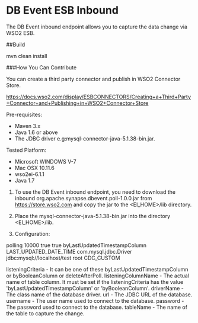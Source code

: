 # DB Event ESB Inbound

The DB Event inbound endpoint allows you to capture the data change via WSO2 ESB.

##Build

mvn clean install

###How You Can Contribute

You can create a third party connector and publish in WSO2 Connector Store.

https://docs.wso2.com/display/ESBCONNECTORS/Creating+a+Third+Party+Connector+and+Publishing+in+WSO2+Connector+Store

Pre-requisites:

 - Maven 3.x
 - Java 1.6 or above
 - The JDBC driver e.g:mysql-connector-java-5.1.38-bin.jar.

Tested Platform: 

 - Microsoft WINDOWS V-7
 - Mac OSX 10.11.6
 - wso2ei-6.1.1
 - Java 1.7

1. To use the DB Event inbound endpoint, you need to download the inbound org.apache.synapse.dbevent.poll-1.0.0.jar from https://store.wso2.com and copy the jar to the <EI_HOME>/lib directory.

2. Place the mysql-connector-java-5.1.38-bin.jar into the directory <EI_HOME>/lib.

2. Configuration:

<inboundEndpoint xmlns="http://ws.apache.org/ns/synapse"
                 name="customIE"
                 sequence="request"
                 onError="fault"
                 class="org.wso2.carbon.inbound.poll.dbeventlistener.DBEventPollingConsumer"
                 suspend="false">
   <parameters>
      <parameter name="inbound.behavior">polling</parameter>
      <parameter name="interval">10000</parameter>
      <parameter name="sequential">true</parameter>
      <parameter name="coordination">true</parameter>
      <parameter name="listeningCriteria">byLastUpdatedTimestampColumn</parameter>
      <parameter name="listeningColumnName">LAST_UPDATED_DATE_TIME</parameter>
      <parameter name="driverName">com.mysql.jdbc.Driver</parameter>
      <parameter name="url">jdbc:mysql://localhost/test</parameter>
      <parameter name="username">root</parameter>
      <parameter name="tableName">CDC_CUSTOM</parameter>
   </parameters>
</inboundEndpoint>

listeningCriteria   - It can be one of these byLastUpdatedTimestampColumn or byBooleanColumn or deleteAfterPoll.
listeningColumnName - The actual name of table column. It must be set if the listeningCriteria has the value 'byLastUpdatedTimestampColumn' or 'byBooleanColumn'.
driverName          - The class name of the database driver.
url	                - The JDBC URL of the database.
username            - The user name used to connect to the database.
password            - The password used to connect to the database.
tableName           - The name of the table to capture the change.